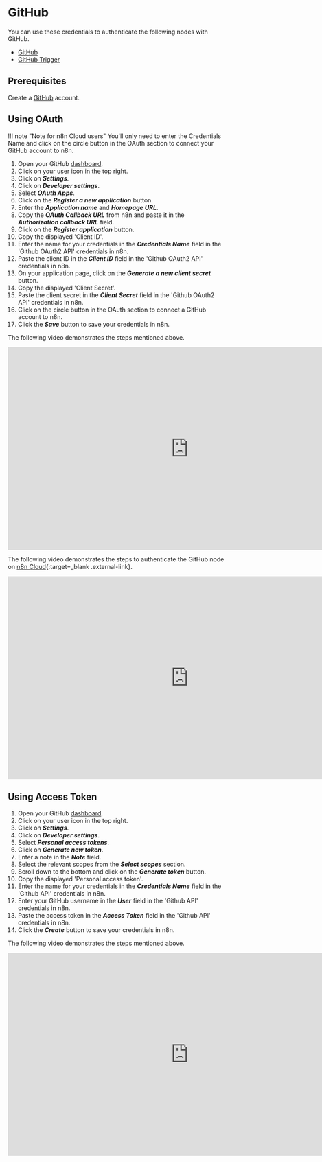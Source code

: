 # GitHub

You can use these credentials to authenticate the following nodes with GitHub.

- [GitHub](/integrations/builtin/app-nodes/n8n-nodes-base.github/)
- [GitHub Trigger](/integrations/builtin/trigger-nodes/n8n-nodes-base.githubtrigger/)


## Prerequisites

Create a [GitHub](https://github.com/) account.

## Using OAuth

!!! note "Note for n8n Cloud users"
    You'll only need to enter the Credentials Name and click on the circle button in the OAuth section to connect your GitHub account to n8n.


1. Open your GitHub [dashboard](https://github.com).
2. Click on your user icon in the top right.
3. Click on ***Settings***.
4. Click on ***Developer settings***.
5. Select ***OAuth Apps***.
6. Click on the ***Register a new application*** button.
7. Enter the ***Application name*** and ***Homepage URL***.
8. Copy the ***OAuth Callback URL*** from n8n and paste it in the ***Authorization callback URL*** field.
9. Click on the ***Register application*** button.
10. Copy the displayed 'Client ID'.
11. Enter the name for your credentials in the ***Credentials Name*** field in the 'Github OAuth2 API' credentials in n8n.
12. Paste the client ID in the ***Client ID*** field in the 'Github OAuth2 API' credentials in n8n.
13. On your application page, click on the ***Generate a new client secret*** button.
14. Copy the displayed 'Client Secret'.
15. Paste the client secret in the ***Client Secret*** field in the 'Github OAuth2 API' credentials in n8n.
16. Click on the circle button in the OAuth section to connect a GitHub account to n8n.
17. Click the ***Save*** button to save your credentials in n8n.

The following video demonstrates the steps mentioned above.

<div class="video-container">
<iframe width="840" height="472.5" src="https://www.youtube.com/embed/O1kEes6mQcs" frameborder="0" allow="accelerometer; autoplay; clipboard-write; encrypted-media; gyroscope; picture-in-picture" allowfullscreen></iframe>
</div>

The following video demonstrates the steps to authenticate the GitHub node on [n8n Cloud](https://n8n.io/cloud/){:target=_blank .external-link}.

<div class="video-container">
<iframe width="840" height="472.5" src="https://www.youtube.com/embed/WtjRxIVVCIg" frameborder="0" allow="accelerometer; autoplay; clipboard-write; encrypted-media; gyroscope; picture-in-picture" allowfullscreen></iframe>
</div>

## Using Access Token

1. Open your GitHub [dashboard](https://github.com).
2. Click on your user icon in the top right.
3. Click on ***Settings***.
4. Click on ***Developer settings***.
5. Select ***Personal access tokens***.
6. Click on ***Generate new token***.
7. Enter a note in the ***Note*** field.
8. Select the relevant scopes from the ***Select scopes*** section.
9. Scroll down to the bottom and click on the ***Generate token*** button.
10. Copy the displayed 'Personal access token'.
11. Enter the name for your credentials in the ***Credentials Name*** field in the 'Github API' credentials in n8n.
12. Enter your GitHub username in the ***User*** field in the 'Github API' credentials in n8n.
13. Paste the access token in the ***Access Token*** field in the 'Github API' credentials in n8n.
14. Click the ***Create*** button to save your credentials in n8n.

The following video demonstrates the steps mentioned above.

<div class="video-container">
<iframe width="840" height="472.5" src="https://www.youtube.com/embed/zookYdMldt4" frameborder="0" allow="accelerometer; autoplay; clipboard-write; encrypted-media; gyroscope; picture-in-picture" allowfullscreen></iframe>
</div>
